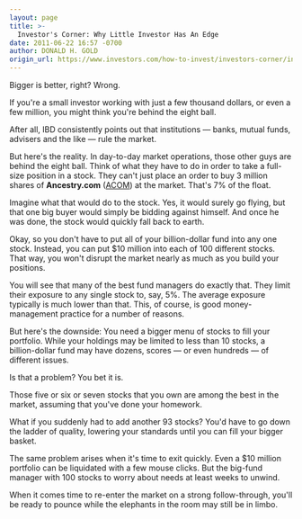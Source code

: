 ```yaml
---
layout: page
title: >-
  Investor's Corner: Why Little Investor Has An Edge
date: 2011-06-22 16:57 -0700
author: DONALD H. GOLD
origin_url: https://www.investors.com/how-to-invest/investors-corner/investors-corner-why-little-investor-has-an-edge/
---
```


Bigger is better, right? Wrong.

If you're a small investor working with just a few thousand dollars, or even a few million, you might think you're behind the eight ball.

After all, IBD consistently points out that institutions — banks, mutual funds, advisers and the like — rule the market.

But here's the reality. In day-to-day market operations, those other guys are behind the eight ball. Think of what they have to do in order to take a full-size position in a stock. They can't just place an order to buy 3 million shares of **Ancestry.com** ([ACOM](https://research.investors.com/quote.aspx?symbol=ACOM)) at the market. That's 7% of the float.

Imagine what that would do to the stock. Yes, it would surely go flying, but that one big buyer would simply be bidding against himself. And once he was done, the stock would quickly fall back to earth.

Okay, so you don't have to put all of your billion-dollar fund into any one stock. Instead, you can put \$10 million into each of 100 different stocks. That way, you won't disrupt the market nearly as much as you build your positions.

You will see that many of the best fund managers do exactly that. They limit their exposure to any single stock to, say, 5%. The average exposure typically is much lower than that. This, of course, is good money-management practice for a number of reasons.

But here's the downside: You need a bigger menu of stocks to fill your portfolio. While your holdings may be limited to less than 10 stocks, a billion-dollar fund may have dozens, scores — or even hundreds — of different issues.

Is that a problem? You bet it is.

Those five or six or seven stocks that you own are among the best in the market, assuming that you've done your homework.

What if you suddenly had to add another 93 stocks? You'd have to go down the ladder of quality, lowering your standards until you can fill your bigger basket.

The same problem arises when it's time to exit quickly. Even a \$10 million portfolio can be liquidated with a few mouse clicks. But the big-fund manager with 100 stocks to worry about needs at least weeks to unwind.

When it comes time to re-enter the market on a strong follow-through, you'll be ready to pounce while the elephants in the room may still be in limbo.
